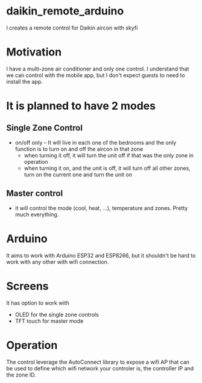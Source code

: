# daikin_remote_arduino
I creates a remote control for Daikin aircon with skyfi

# Motivation

I have a multi-zone air conditioner and only one control.
I understand that we can control with the mobile app, but I don't expect guests to need to install the app.

# It is planned to have 2 modes

## Single Zone Control

* on/off only – It will live in each one of the bedrooms and the only function is to turn on and off the aircon in that zone
  * when turning it off, it will turn the unit off if that was the only zone in operation
  *  when turning it on, and the unit is off, it will turn off all other zones, turn on the current one and turn the unit on

## Master control

* it will control the mode (cool, heat, ...), temperature and zones. Pretty much everything.


# Arduino

It aims to work with Arduino ESP32 and ESP8266, but it shouldn't be hard to work with any other with wifi connection.


# Screens

It has option to work with 
* OLED for the single zone controls
* TFT touch for master mode

# Operation

The control leverage the AutoConnect library to expose a wifi AP that can be used to define which wifi network your controler is, the controller IP and the zone ID.


